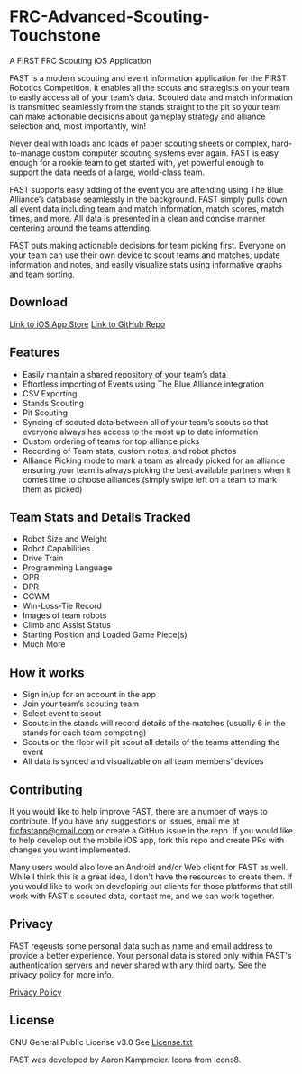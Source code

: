 # FRC-Advanced-Scouting-Touchstone
A FIRST FRC Scouting iOS Application

FAST is a modern scouting and event information application for the FIRST Robotics Competition. It enables all the scouts and strategists on your team to easily access all of your team’s data. Scouted data and match information is transmitted seamlessly from the stands straight to the pit so your team can make actionable decisions about gameplay strategy and alliance selection and, most importantly, win!

Never deal with loads and loads of paper scouting sheets or complex, hard-to-manage custom computer scouting systems ever again. FAST is easy enough for a rookie team to get started with, yet powerful enough to support the data needs of a large, world-class team.

FAST supports easy adding of the event you are attending using The Blue Alliance’s database seamlessly in the background. FAST simply pulls down all event data including team and match information, match scores, match times, and more. All data is presented in a clean and concise manner centering around the teams attending.

FAST puts making actionable decisions for team picking first. Everyone on your team can use their own device to scout teams and matches, update information and notes, and easily visualize stats using informative graphs and team sorting. 

## Download
[Link to iOS App Store](https://itunes.apple.com/us/app/fast-frc-scouter/id1201098361?mt=8)
[Link to GitHub Repo](https://github.com/aaronkampmeier/FRC-Advanced-Scouting-Touchstone)

## Features
- Easily maintain a shared repository of your team’s data
- Effortless importing of Events using The Blue Alliance integration
- CSV Exporting
- Stands Scouting
- Pit Scouting
- Syncing of scouted data between all of your team’s scouts so that everyone always has access to the most up to date information
- Custom ordering of teams for top alliance picks
- Recording of Team stats, custom notes, and robot photos
- Alliance Picking mode to mark a team as already picked for an alliance ensuring your team is always picking the best available partners when it comes time to choose alliances (simply swipe left on a team to mark them as picked)

## Team Stats and Details Tracked
- Robot Size and Weight
- Robot Capabilities
- Drive Train
- Programming Language
- OPR
- DPR
- CCWM
- Win-Loss-Tie Record
- Images of team robots
- Climb and Assist Status
- Starting Position and Loaded Game Piece(s)
- Much More

## How it works
- Sign in/up for an account in the app
- Join your team’s scouting team
- Select event to scout
- Scouts in the stands will record details of the matches (usually 6 in the stands for each team competing)
- Scouts on the floor will pit scout all details of the teams attending the event
- All data is synced and visualizable on all team members’ devices

## Contributing
If you would like to help improve FAST, there are a number of ways to contribute. If you have any suggestions or issues, email me at frcfastapp@gmail.com or create a GitHub issue in the repo. If you would like to help develop out the mobile iOS app, fork this repo and create PRs with changes you want implemented. 

Many users would also love an Android and/or Web client for FAST as well. While I think this is a great idea, I don't have the resources to create them. If you would like to work on developing out clients for those platforms that still work with FAST's scouted data, contact me, and we can work together.

## Privacy
FAST reqeusts some personal data such as name and email address to provide a better experience. Your personal data is stored only within FAST's authentication servers and never shared with any third party. See the privacy policy for more info.

[Privacy Policy](https://frcfastapp.com/privacy.html)

## License
GNU General Public License v3.0
See [License.txt](https://github.com/aaronkampmeier/FRC-Advanced-Scouting-Touchstone/blob/Master/LICENSE)

FAST was developed by Aaron Kampmeier.
Icons from Icons8.
